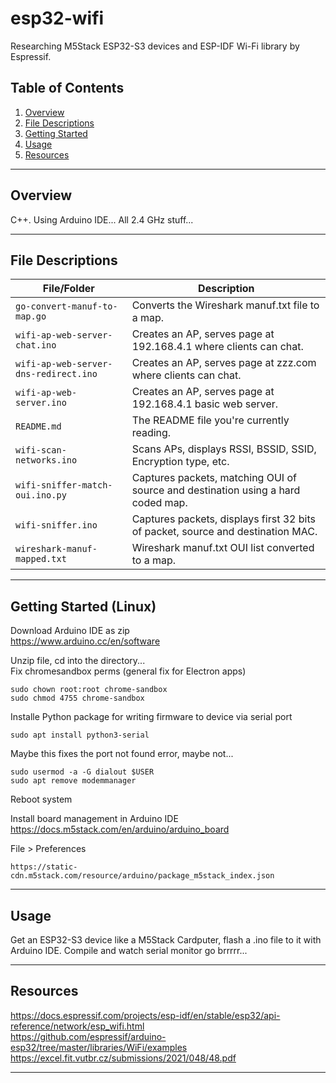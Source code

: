 # esp32-wifi

Researching M5Stack ESP32-S3 devices and ESP-IDF Wi-Fi library by Espressif.

## Table of Contents
1. [Overview](#overview)
2. [File Descriptions](#file-descriptions)
3. [Getting Started](#getting-started)
4. [Usage](#usage)
5. [Resources](#resources)
---

## Overview

C++. Using Arduino IDE... All 2.4 GHz stuff...

---

## File Descriptions

| **File/Folder**       | **Description**                                                                 |
|------------------------|---------------------------------------------------------------------------------|
| `go-convert-manuf-to-map.go`            | Converts the Wireshark manuf.txt file to a map.                                      |
| `wifi-ap-web-server-chat.ino`            | Creates an AP, serves page at 192.168.4.1 where clients can chat.                                      |
| `wifi-ap-web-server-dns-redirect.ino`                 | Creates an AP, serves page at zzz.com where clients can chat.                                          |
| `wifi-ap-web-server.ino`                | Creates an AP, serves page at 192.168.4.1 basic web server.                                      |
| `README.md`            | The README file you're currently reading.                                     |
| `wifi-scan-networks.ino`          | Scans APs, displays RSSI, BSSID, SSID, Encryption type, etc.                       |
| `wifi-sniffer-match-oui.ino.py`   | Captures packets, matching OUI of source and destination using a hard coded map.                                             |
| `wifi-sniffer.ino`   | Captures packets, displays first 32 bits of packet, source and destination MAC.                                             |
| `wireshark-manuf-mapped.txt`   | Wireshark manuf.txt OUI list converted to a map.                                             |

---

## Getting Started (Linux)

Download Arduino IDE as zip  
https://www.arduino.cc/en/software  

Unzip file, cd into the directory...  
Fix chromesandbox perms (general fix for Electron apps)
```  
sudo chown root:root chrome-sandbox
sudo chmod 4755 chrome-sandbox
```  

Installe Python package for writing firmware to device via serial port    
```  
sudo apt install python3-serial
```  

Maybe this fixes the port not found error, maybe not...    
```  
sudo usermod -a -G dialout $USER
sudo apt remove modemmanager
```  
Reboot system

Install board management in Arduino IDE    
https://docs.m5stack.com/en/arduino/arduino_board  

File > Preferences  
```  
https://static-cdn.m5stack.com/resource/arduino/package_m5stack_index.json
```  

---

## Usage

Get an ESP32-S3 device like a M5Stack Cardputer, flash a .ino file to it with Arduino IDE. Compile and watch serial monitor go brrrrr...

---

## Resources
https://docs.espressif.com/projects/esp-idf/en/stable/esp32/api-reference/network/esp_wifi.html  
https://github.com/espressif/arduino-esp32/tree/master/libraries/WiFi/examples  
https://excel.fit.vutbr.cz/submissions/2021/048/48.pdf  

---



